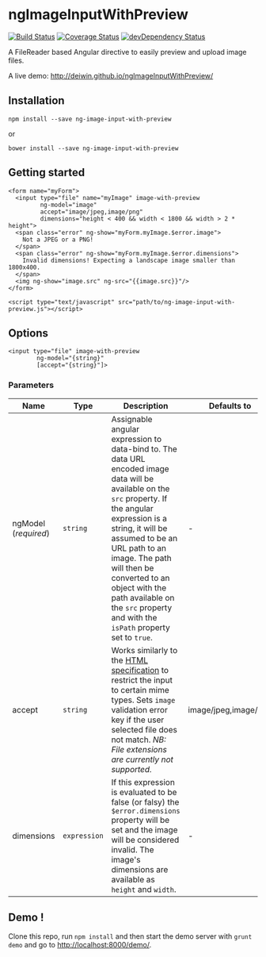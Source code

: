 ngImageInputWithPreview
======================

[![Build Status](https://travis-ci.org/deiwin/ngImageInputWithPreview.png)](https://travis-ci.org/deiwin/ngImageInputWithPreview)
[![Coverage Status](https://coveralls.io/repos/deiwin/ngImageInputWithPreview/badge.png?branch=master)](https://coveralls.io/r/deiwin/ngImageInputWithPreview?branch=master)
[![devDependency Status](https://david-dm.org/deiwin/ngImageInputWithPreview/dev-status.svg)](https://david-dm.org/deiwin/ngImageInputWithPreview#info=devDependencies)

A FileReader based Angular directive to easily preview and upload image files.

A live demo: http://deiwin.github.io/ngImageInputWithPreview/

Installation
----------

	npm install --save ng-image-input-with-preview

or

	bower install --save ng-image-input-with-preview

Getting started
-------------

```
<form name="myForm">
  <input type="file" name="myImage" image-with-preview
         ng-model="image"
         accept="image/jpeg,image/png"
         dimensions="height < 400 && width < 1800 && width > 2 * height">
  <span class="error" ng-show="myForm.myImage.$error.image">
    Not a JPEG or a PNG!
  </span>
  <span class="error" ng-show="myForm.myImage.$error.dimensions">
    Invalid dimensions! Expecting a landscape image smaller than 1800x400.
  </span>
  <img ng-show="image.src" ng-src="{{image.src}}"/>
</form>

<script type="text/javascript" src="path/to/ng-image-input-with-preview.js"></script>
```

Options
-------

```
<input type="file" image-with-preview
		ng-model="{string}"
		[accept="{string}"]>
```

### Parameters

| Name | Type | Description | Defaults to
| -----|------|-------------|------------
| ngModel (*required*) | `string` | Assignable angular expression to data-bind to. The data URL encoded image data will be available on the `src` property. If the angular expression is a string, it will be assumed to be an URL path to an image. The path will then be converted to an object with the path available on the `src` property and with the `isPath` property set to `true`. | - |
| accept | `string` | Works similarly to the [HTML specification](https://html.spec.whatwg.org/multipage/forms.html#attr-input-accept) to restrict the input to certain mime types. Sets `image` validation error key if the user selected file does not match. *NB: File extensions are currently not supported.* | image/jpeg,image/png |
| dimensions | `expression` | If this expression is evaluated to be false (or falsy) the `$error.dimensions` property will be set and the image will be considered invalid. The image's dimensions are available as `height` and `width`. | - |

Demo !
------

Clone this repo, run `npm install` and then start the demo server with
`grunt demo` and go to [http://localhost:8000/demo/](http://localhost:8000/demo/).
